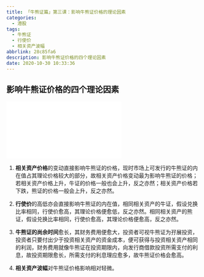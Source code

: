 ```yaml
---
title: 「牛熊证篇」第三课：影响牛熊证价格的理论因素
categories:
  - 港股
tags:
  - 牛熊证
  - 行使价
  - 相关资产波幅
abbrlink: 28c85fa6
description: 影响牛熊证价格的四个理论因素
date: 2020-10-30 10:33:36
---
```


## 影响牛熊证价格的四个理论因素

<!-- more -->


<div class="bilibili">
  <iframe src="//player.bilibili.com/player.html?aid=202790828&bvid=BV1ca411w7R7&cid=256492057&page=1" scrolling="no" border="0" frameborder="no" framespacing="0" allowfullscreen="true"> </iframe>
</div>





1) **相关资产价格**的变动直接影响牛熊证的价格，现时市场上可发行的牛熊证的内在值占其理论价格较大的部分，故相关资产价格变动最为影响牛熊证的价格；若相关资产价格上升，牛证的价格一般也会上升，反之亦然；相关资产价格若下跌，熊证的价格一般会上升，反之亦然。

2) **行使价**的高低亦会直接影响牛熊证的内在值，相同相关资产的牛证，假设兑换比率相同，行使价愈高，其理论价格便愈低，反之亦然。相同相关资产的熊证，假设兑换比率相同，行使价愈高，其理论价格便愈高，反之亦然。

3) **牛熊证的尚余时间**愈长，其财务费用便愈大，投资者可视牛熊证为孖展投资，投资者只要付出少于投资相关资产的资金成本，便可获得与投资相关资产相同的利润，财务费用就像牛熊证在投资期限内，向发行商借款投资所需支付的利息，故投资期限愈长，所需支付的利息理应愈多，故牛熊证价格会愈高。

4) **相关资产波幅**对牛熊证价格影响相对轻微。
